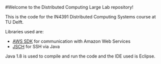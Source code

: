 #Welcome to the Distributed Computing Large Lab repository!

This is the code for the IN4391 Distributed Computing Systems course at TU Delft.

Libraries used are:

- [AWS SDK](https://aws.amazon.com/sdk-for-java/) for communication with Amazon Web Services
- [JSCH](http://www.jcraft.com/jsch/) for SSH via Java

Java 1.8 is used to compile and run the code and the IDE used is Eclipse.
